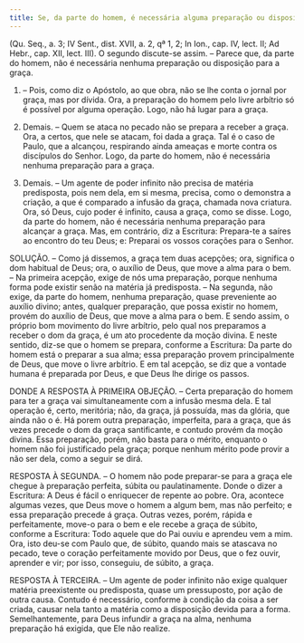 ```yaml
---
title: Se, da parte do homem, é necessária alguma preparação ou disposição para a graça
---
```


(Qu. Seq., a. 3; IV Sent., dist. XVII, a. 2, qª 1, 2; In Ion., cap. IV, lect. II; Ad Hebr., cap. XII, lect. III).
  O segundo discute-se assim. – Parece que, da parte do homem, não é necessária nenhuma preparação ou disposição para a graça.  

1. – Pois, como diz o Apóstolo, ao que obra, não se lhe conta o jornal por graça, mas por dívida. Ora, a preparação do homem pelo livre arbítrio só é possível por alguma operação. Logo, não há lugar para a graça.  

2. Demais. – Quem se ataca no pecado não se prepara a receber a graça. Ora, a certos, que nele se atacam, foi dada a graça. Tal é o caso de Paulo, que a alcançou, respirando ainda ameaças e morte contra os discípulos do Senhor. Logo, da parte do homem, não é necessária nenhuma preparação para a graça.  

3. Demais. – Um agente de poder infinito não precisa de matéria predisposta, pois nem dela, em si mesma, precisa, como o demonstra a criação, a que é comparado a infusão da graça, chamada nova criatura. Ora, só Deus, cujo poder é infinito, causa a graça, como se disse. Logo, da parte do homem, não é necessária nenhuma preparação para alcançar a graça.  Mas, em contrário, diz a Escritura: Prepara-te a saíres ao encontro do teu Deus; e: Preparai os vossos corações para o Senhor.  

SOLUÇÃO. – Como já dissemos, a graça tem duas acepções; ora, significa o dom habitual de Deus; ora, o auxílio de Deus, que move a alma para o bem. – Na primeira acepção, exige de nós uma preparação, porque nenhuma forma pode existir senão na matéria já predisposta. – Na segunda, não exige, da parte do homem, nenhuma preparação, quase preveniente ao auxílio divino; antes, qualquer preparação, que possa existir no homem, provém do auxílio de Deus, que move a alma para o bem. E sendo assim, o próprio bom movimento do livre arbítrio, pelo qual nos preparamos a receber o dom da graça, é um ato procedente da moção divina. E neste sentido, diz-se que o homem se prepara, conforme a Escritura: Da parte do homem está o preparar a sua alma; essa preparação provem principalmente de Deus, que move o livre arbítrio. E em tal acepção, se diz que a vontade humana é preparada por Deus, e que Deus lhe dirige os passos.  

DONDE A RESPOSTA À PRIMEIRA OBJEÇÃO. – Certa preparação do homem para ter a graça vai simultaneamente com a infusão mesma dela. E tal operação é, certo, meritória; não, da graça, já possuída, mas da glória, que ainda não o é. Há porem outra preparação, imperfeita, para a graça, que ás vezes precede o dom da graça santificante, e contudo provém da moção divina. Essa preparação, porém, não basta para o mérito, enquanto o homem não foi justificado pela graça; porque nenhum mérito pode provir a não ser dela, como a seguir se dirá.  

RESPOSTA À SEGUNDA. – O homem não pode preparar-se para a graça ele chegue à preparação perfeita, súbita ou paulatinamente. Donde o dizer a Escritura: A Deus é fácil o enriquecer de repente ao pobre. Ora, acontece algumas vezes, que Deus move o homem a algum bem, mas não perfeito; e essa preparação precede á graça. Outras vezes, porém, rápida e perfeitamente, move-o para o bem e ele recebe a graça de súbito, conforme a Escritura: Todo aquele que do Pai ouviu e aprendeu vem a mim. Ora, isto deu-se com Paulo que, de súbito, quando mais se atascava no pecado, teve o coração perfeitamente movido por Deus, que o fez ouvir, aprender e vir; por isso, conseguiu, de súbito, a graça. 

RESPOSTA À TERCEIRA. – Um agente de poder infinito não exige qualquer matéria preexistente ou predisposta, quase um pressuposto, por ação de outra causa. Contudo é necessário, conforme à condição da coisa a ser criada, causar nela tanto a matéria como a disposição devida para a forma. Semelhantemente, para Deus infundir a graça na alma, nenhuma preparação há exigida, que Ele não realize.